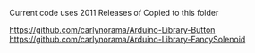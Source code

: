 
Current code uses 2011 Releases of Copied to this folder

https://github.com/carlynorama/Arduino-Library-Button
https://github.com/carlynorama/Arduino-Library-FancySolenoid